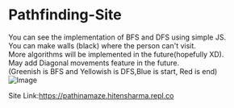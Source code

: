 # Pathfinding-Site

You can see the implementation of BFS and DFS using simple JS.<br/>
You can make walls (black) where the person can't visit.<br/>
More algorithms will be implemented in the future(hopefully XD).<br/>
May add Diagonal movements feature in the future.<br/>
(Greenish is BFS and Yellowish is DFS,Blue is start, Red is end)<br/>
![Image](https://i.imgur.com/fsqcg8U.png)

Site Link:https://pathinamaze.hitensharma.repl.co
